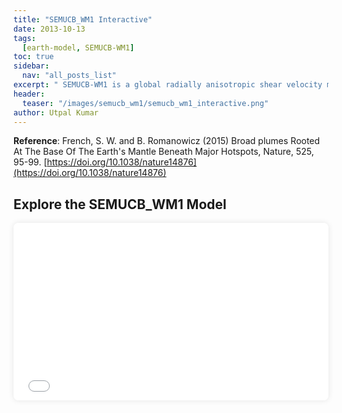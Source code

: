 ```yaml
---
title: "SEMUCB_WM1 Interactive"
date: 2013-10-13
tags:
  [earth-model, SEMUCB-WM1]
toc: true
sidebar:
  nav: "all_posts_list"
excerpt: " SEMUCB-WM1 is a global radially anisotropic shear velocity model derived from fully numerical SEM-based forward modelling. It is parametrized in terms of isotropic S velocity (Voigt average) and the anisotropic parameter, xi "
header:
  teaser: "/images/semucb_wm1/semucb_wm1_interactive.png"
author: Utpal Kumar
---
```


__Reference__: French, S. W. and B. Romanowicz (2015) Broad plumes Rooted At The Base Of The Earth's Mantle Beneath Major Hotspots, Nature, 525, 95-99. [https://doi.org/10.1038/nature14876](https://doi.org/10.1038/nature14876)


## Explore the SEMUCB_WM1 Model

<div style="position: relative; padding-bottom: 56.25%; height: 0; overflow: hidden; border-radius: 8px; box-shadow: 0 0 10px rgba(0,0,0,0.1);">
  <iframe src="/images/semucb_wm1/SEMUCB_A3d.original_viewer.html"
          style="position: absolute; top: 0; left: 0; width: 100%; height: 100%; border: none;"
          allowfullscreen
          loading="lazy"
          title="SEMUCB_WM1 Interactive Visualization">
  </iframe>
</div>
